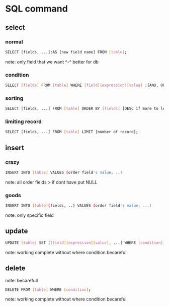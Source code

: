 # SQL command

## select

### normal 

```bash
SELECT [fields, ...]:AS [new field name] FROM [table];
```

note: only field that we want ^-^ better for db

### condition

```bash
SELECT [fields] FROM [table] WHERE [field][expression][value] :{AND, OR ..};
```

### sorting

```bash
SELECT [fields, ...] FROM [table] ORDER BY [fields] [DESC if more to less];
```

### limiting record

```bash
SELECT [fields, ...] FROM [table] LIMIT [number of record];
```

## insert

### crazy

```bash
INSERT INTO [table] VALUES (order field's value, ..)
```

note: all order fields > if dont have put NULL

### goods

```bash
INSERT INTO [table](fields, ..) VALUES (order field's value, ...)
```

note: only specific field

## update

```bash
UPDATE [table] SET [[field][expression][value], ...] WHERE [condition];
```

note: working complete without where condition becareful

## delete

note: becarefull

```bash
DELETE FROM [table] WHERE [condition]; 
```

note: working complete without where condition becareful